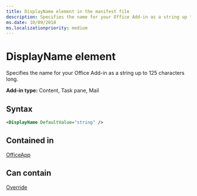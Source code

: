 ```yaml
---
title: DisplayName element in the manifest file
description: Specifies the name for your Office Add-in as a string up to 125 characters long.
ms.date: 10/09/2018
ms.localizationpriority: medium
---
```


# DisplayName element

Specifies the name for your Office Add-in as a string up to 125 characters long.

**Add-in type:** Content, Task pane, Mail

## Syntax

```XML
<DisplayName DefaultValue="string" />
```

## Contained in

[OfficeApp](officeapp.md)


## Can contain

[Override](override.md)

